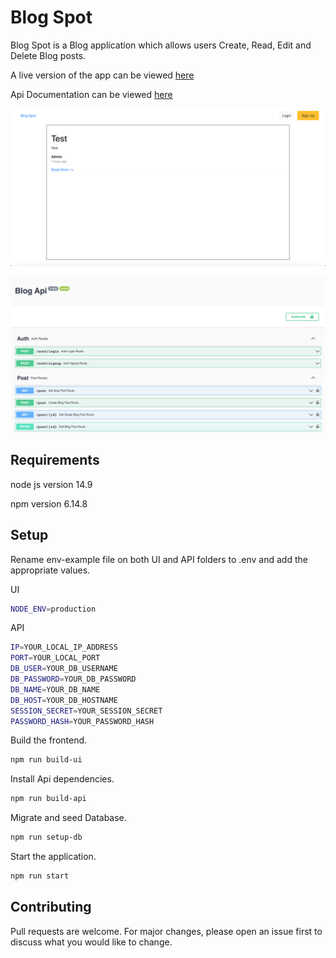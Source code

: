# Blog Spot

Blog Spot is a Blog application which allows users Create, Read, Edit and Delete Blog posts.

A live version of the app can be viewed [here](https://legal-innovation-labs-test.herokuapp.com)

Api Documentation can be viewed [here](https://legal-innovation-labs-test.herokuapp.com/api-docs/)

![Ui Screenshot](https://github.com/Tooyosi/legal-innovation-labs-technical-challenge/blob/main/screenshot.png?raw=true)

![Api Screenshot](https://github.com/Tooyosi/legal-innovation-labs-technical-challenge/blob/main/api-screenshot.png?raw=true)

## Requirements
node js version 14.9

npm version 6.14.8


## Setup

Rename env-example file on both UI and API folders to .env and add the appropriate values.

UI

```bash
NODE_ENV=production
```

API

```bash
IP=YOUR_LOCAL_IP_ADDRESS
PORT=YOUR_LOCAL_PORT
DB_USER=YOUR_DB_USERNAME
DB_PASSWORD=YOUR_DB_PASSWORD
DB_NAME=YOUR_DB_NAME
DB_HOST=YOUR_DB_HOSTNAME
SESSION_SECRET=YOUR_SESSION_SECRET
PASSWORD_HASH=YOUR_PASSWORD_HASH
```


Build the frontend.

```bash
npm run build-ui
```

Install Api dependencies.

```bash
npm run build-api
```

Migrate and seed Database.

```bash
npm run setup-db
```
Start the application.

```bash
npm run start
```


## Contributing
Pull requests are welcome. For major changes, please open an issue first to discuss what you would like to change.

